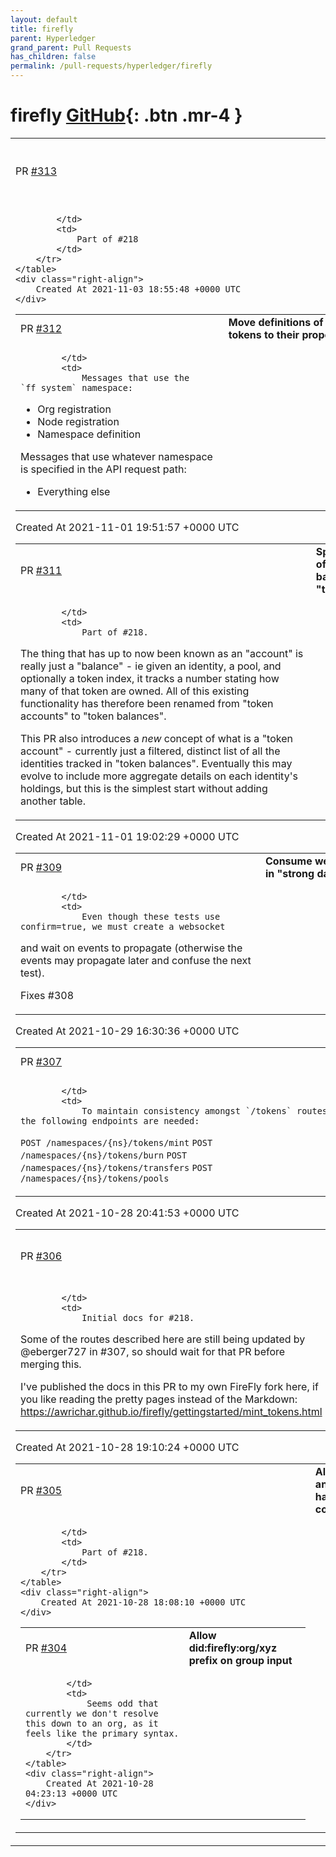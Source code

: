 ```yaml
---
layout: default
title: firefly
parent: Hyperledger
grand_parent: Pull Requests
has_children: false
permalink: /pull-requests/hyperledger/firefly
---
```


# firefly <span class="fs-3 right-align">[GitHub](https://github.com/hyperledger/firefly){: .btn .mr-4 }</span>


<div>
    <table>
        <tr>
            <td>
                PR <a href="https://github.com/hyperledger/firefly/pull/313" class=".btn">#313</a>
            </td>
            <td>
                <b>
                    Additional cleanup to support tokens UI
                </b>
            </td>
        </tr>
        <tr>
            <td>
                
            </td>
            <td>
                Part of #218
            </td>
        </tr>
    </table>
    <div class="right-align">
        Created At 2021-11-03 18:55:48 +0000 UTC
    </div>
</div>

<div>
    <table>
        <tr>
            <td>
                PR <a href="https://github.com/hyperledger/firefly/pull/312" class=".btn">#312</a>
            </td>
            <td>
                <b>
                    Move definitions of datatypes and tokens to their proper namespace
                </b>
            </td>
        </tr>
        <tr>
            <td>
                
            </td>
            <td>
                Messages that use the `ff_system` namespace:

- Org registration
- Node registration
- Namespace definition

Messages that use whatever namespace is specified in the API request path:

- Everything else
            </td>
        </tr>
    </table>
    <div class="right-align">
        Created At 2021-11-01 19:51:57 +0000 UTC
    </div>
</div>

<div>
    <table>
        <tr>
            <td>
                PR <a href="https://github.com/hyperledger/firefly/pull/311" class=".btn">#311</a>
            </td>
            <td>
                <b>
                    Split the notions of "token balances" and "token accounts"
                </b>
            </td>
        </tr>
        <tr>
            <td>
                
            </td>
            <td>
                Part of #218.

The thing that has up to now been known as an "account" is really just a "balance" - ie given an identity, a pool, and optionally a token index, it tracks a number stating how many of that token are owned. All of this existing functionality has therefore been renamed from "token accounts" to "token balances".

This PR also introduces a _new_ concept of what is a "token account" - currently just a filtered, distinct list of all the identities tracked in "token balances". Eventually this may evolve to include more aggregate details on each identity's holdings, but this is the simplest start without adding another table.
            </td>
        </tr>
    </table>
    <div class="right-align">
        Created At 2021-11-01 19:02:29 +0000 UTC
    </div>
</div>

<div>
    <table>
        <tr>
            <td>
                PR <a href="https://github.com/hyperledger/firefly/pull/309" class=".btn">#309</a>
            </td>
            <td>
                <b>
                    Consume websocket events in "strong datatype" tests
                </b>
            </td>
        </tr>
        <tr>
            <td>
                
            </td>
            <td>
                Even though these tests use confirm=true, we must create a websocket
and wait on events to propagate (otherwise the events may propagate
later and confuse the next test).

Fixes #308
            </td>
        </tr>
    </table>
    <div class="right-align">
        Created At 2021-10-29 16:30:36 +0000 UTC
    </div>
</div>

<div>
    <table>
        <tr>
            <td>
                PR <a href="https://github.com/hyperledger/firefly/pull/307" class=".btn">#307</a>
            </td>
            <td>
                <b>
                    POST /tokens/<mint | burn | transfers | pools>
                </b>
            </td>
        </tr>
        <tr>
            <td>
                
            </td>
            <td>
                To maintain consistency amongst `/tokens` routes, the following endpoints are needed:
`POST /namespaces/{ns}/tokens/mint`
`POST /namespaces/{ns}/tokens/burn`
`POST /namespaces/{ns}/tokens/transfers`
`POST /namespaces/{ns}/tokens/pools`
            </td>
        </tr>
    </table>
    <div class="right-align">
        Created At 2021-10-28 20:41:53 +0000 UTC
    </div>
</div>

<div>
    <table>
        <tr>
            <td>
                PR <a href="https://github.com/hyperledger/firefly/pull/306" class=".btn">#306</a>
            </td>
            <td>
                <b>
                    Add "Getting Started" documentation for tokens
                </b>
            </td>
        </tr>
        <tr>
            <td>
                
            </td>
            <td>
                Initial docs for #218.

Some of the routes described here are still being updated by @eberger727 in #307, so should wait for that PR before merging this.

I've published the docs in this PR to my own FireFly fork here, if you like reading the pretty pages instead of the Markdown: https://awrichar.github.io/firefly/gettingstarted/mint_tokens.html
            </td>
        </tr>
    </table>
    <div class="right-align">
        Created At 2021-10-28 19:10:24 +0000 UTC
    </div>
</div>

<div>
    <table>
        <tr>
            <td>
                PR <a href="https://github.com/hyperledger/firefly/pull/305" class=".btn">#305</a>
            </td>
            <td>
                <b>
                    Always pass key and message hash to fftokens connector
                </b>
            </td>
        </tr>
        <tr>
            <td>
                
            </td>
            <td>
                Part of #218.
            </td>
        </tr>
    </table>
    <div class="right-align">
        Created At 2021-10-28 18:08:10 +0000 UTC
    </div>
</div>

<div>
    <table>
        <tr>
            <td>
                PR <a href="https://github.com/hyperledger/firefly/pull/304" class=".btn">#304</a>
            </td>
            <td>
                <b>
                    Allow did:firefly:org/xyz prefix on group input
                </b>
            </td>
        </tr>
        <tr>
            <td>
                
            </td>
            <td>
                Seems odd that currently we don't resolve this down to an org, as it feels like the primary syntax.
            </td>
        </tr>
    </table>
    <div class="right-align">
        Created At 2021-10-28 04:23:13 +0000 UTC
    </div>
</div>

